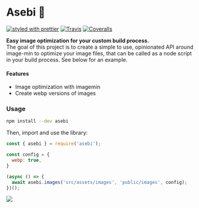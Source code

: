# Asebi 🌺

[![styled with prettier](https://img.shields.io/badge/styled_with-prettier-ff69b4.svg)](https://github.com/prettier/prettier)
[![Travis](https://img.shields.io/travis/alexjoverm/typescript-library-starter.svg)](https://travis-ci.org/alexjoverm/typescript-library-starter)
[![Coveralls](https://img.shields.io/coveralls/alexjoverm/typescript-library-starter.svg)](https://coveralls.io/github/alexjoverm/typescript-library-starter)

**Easy image optimization for your custom build process.**  
The goal of this project is to create a simple to use, opinionated API around image-min to optimize
your image files, that can be called as a node script in your build process. See below for an example.

#### Features

- Image optimization with imagemin
- Create webp versions of images

### Usage

```bash
npm install --dev asebi
```

Then, import and use the library:

```javascript
const { asebi } = require('asebi');

const config = {
  webp: true,
}

(async () => {
  await asebi.images('src/assets/images', 'public/images', config);
})();
```

![](https://i.imgur.com/g85Wlf0.png)